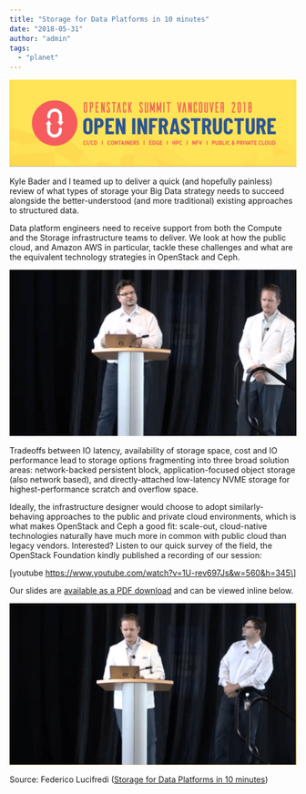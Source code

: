 ```yaml
---
title: "Storage for Data Platforms in 10 minutes"
date: "2018-05-31"
author: "admin"
tags: 
  - "planet"
---
```


[![OpenStack Summit Banner](images/3DD6bA6JT5HGRKporUuQ5n0xspap_small.png)](https://svbtleusercontent.com/3DD6bA6JT5HGRKporUuQ5n0xspap.png)

Kyle Bader and I teamed up to deliver a quick (and hopefully painless) review of what types of storage your Big Data strategy needs to succeed alongside the better-understood (and more traditional) existing approaches to structured data.

Data platform engineers need to receive support from both the Compute and the Storage infrastructure teams to deliver. We look at how the public cloud, and Amazon AWS in particular, tackle these challenges and what are the equivalent technology strategies in OpenStack and Ceph.

[![F2 in demo session](images/czBkwvcW4XahwjmbozpddD0xspap_small.png)](https://svbtleusercontent.com/czBkwvcW4XahwjmbozpddD0xspap.png)

Tradeoffs between IO latency, availability of storage space, cost and IO performance lead to storage options fragmenting into three broad solution areas: network-backed persistent block, application-focused object storage (also network based), and directly-attached low-latency NVME storage for highest-performance scratch and overflow space.

Ideally, the infrastructure designer would choose to adopt similarly-behaving approaches to the public and private cloud environments, which is what makes OpenStack and Ceph a good fit: scale-out, cloud-native technologies naturally have much more in common with public cloud than legacy vendors. Interested? Listen to our quick survey of the field, the OpenStack Foundation kindly published a recording of our session:

\[youtube https://www.youtube.com/watch?v=1U-rev697Js&w=560&h=345\]

Our slides are [available as a PDF download](http://people.redhat.com/%7Eflucifre/talks/Storage%20for%20Data%20Platforms.pdf) and can be viewed inline below.

[![Screen Shot 2018-05-30 at 6.33.26 PM.png](images/ocAczGFGqFqPAK5QWwnybR0xspap_small.png)](https://svbtleusercontent.com/ocAczGFGqFqPAK5QWwnybR0xspap.png)

Source: Federico Lucifredi ([Storage for Data Platforms in 10 minutes](https://f2.svbtle.com/storage-for-data-platforms-in-10-minutes))
